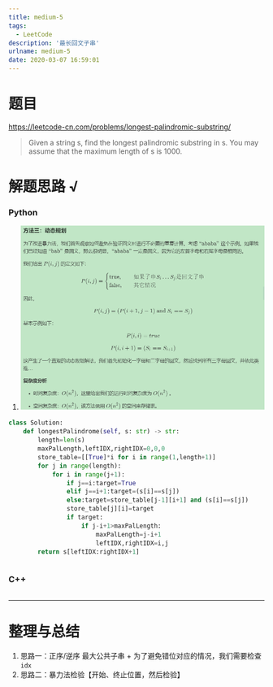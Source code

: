 ```yaml
---
title: medium-5
tags:
  - LeetCode
description: '最长回文子串'
urlname: medium-5
date: 2020-03-07 16:59:01
---
```


# 题目

https://leetcode-cn.com/problems/longest-palindromic-substring/

> Given a string s, find the longest palindromic substring in s. You may assume that the maximum length of s is 1000.





# 解题思路 √

### Python

1. ![image-20200307170418216](medium-5/image-20200307170418216.png)

```python
class Solution:
    def longestPalindrome(self, s: str) -> str:
        length=len(s)
        maxPalLength,leftIDX,rightIDX=0,0,0
        store_table=[[True]*i for i in range(1,length+1)]
        for j in range(length):
            for i in range(j+1):
                if j==i:target=True
                elif j==i+1:target=(s[i]==s[j])
                else:target=store_table[j-1][i+1] and (s[i]==s[j])
                store_table[j][i]=target
                if target: 
                    if j-i+1>maxPalLength:
                        maxPalLength=j-i+1
                        leftIDX,rightIDX=i,j
        return s[leftIDX:rightIDX+1]
```


```python

```



### C++

```cpp

```

---



# 整理与总结

1. 思路一：正序/逆序 最大公共子串 + 为了避免错位对应的情况，我们需要检查`idx`
2. 思路二：暴力法检验【开始、终止位置，然后检验】

